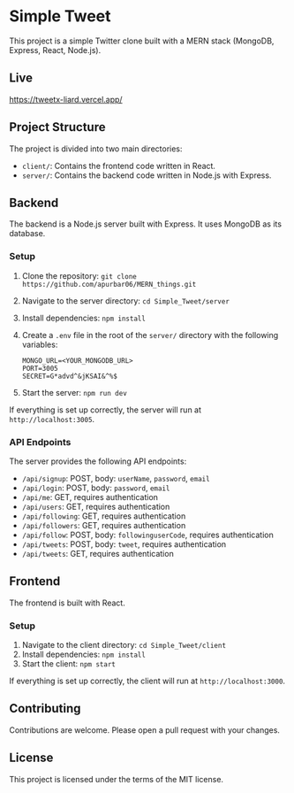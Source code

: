 # Simple Tweet

This project is a simple Twitter clone built with a MERN stack (MongoDB, Express, React, Node.js).

## Live
https://tweetx-liard.vercel.app/


## Project Structure

The project is divided into two main directories:

- `client/`: Contains the frontend code written in React.
- `server/`: Contains the backend code written in Node.js with Express.

## Backend

The backend is a Node.js server built with Express. It uses MongoDB as its database.

### Setup

1. Clone the repository: `git clone https://github.com/apurbar06/MERN_things.git`
2. Navigate to the server directory: `cd Simple_Tweet/server`
3. Install dependencies: `npm install`
4. Create a `.env` file in the root of the `server/` directory with the following variables:

    ```env
    MONGO_URL=<YOUR_MONGODB_URL>
    PORT=3005
    SECRET=G*advd^&jKSAI&^%$
    ```

5. Start the server: `npm run dev`

If everything is set up correctly, the server will run at `http://localhost:3005`.

### API Endpoints

The server provides the following API endpoints:

- `/api/signup`: POST, body: `userName`, `password`, `email`
- `/api/login`: POST, body: `password`, `email`
- `/api/me`: GET, requires authentication
- `/api/users`: GET, requires authentication
- `/api/following`: GET, requires authentication
- `/api/followers`: GET, requires authentication
- `/api/follow`: POST, body: `followinguserCode`, requires authentication
- `/api/tweets`: POST, body: `tweet`, requires authentication
- `/api/tweets`: GET, requires authentication

## Frontend

The frontend is built with React.

### Setup

1. Navigate to the client directory: `cd Simple_Tweet/client`
2. Install dependencies: `npm install`
3. Start the client: `npm start`

If everything is set up correctly, the client will run at `http://localhost:3000`.

## Contributing

Contributions are welcome. Please open a pull request with your changes.

## License

This project is licensed under the terms of the MIT license.